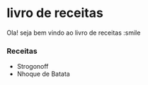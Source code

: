 # livro de receitas 

Ola! seja bem vindo ao livro de receitas :smile

### Receitas

- Strogonoff
- Nhoque de Batata
